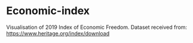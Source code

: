 # Economic-index

Visualisation of 2019 Index of Economic Freedom. Dataset received from: https://www.heritage.org/index/download
